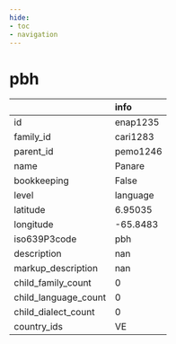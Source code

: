 ```yaml
---
hide:
- toc
- navigation
---
```

# pbh
|                      | info     |
|:---------------------|:---------|
| id                   | enap1235 |
| family_id            | cari1283 |
| parent_id            | pemo1246 |
| name                 | Panare   |
| bookkeeping          | False    |
| level                | language |
| latitude             | 6.95035  |
| longitude            | -65.8483 |
| iso639P3code         | pbh      |
| description          | nan      |
| markup_description   | nan      |
| child_family_count   | 0        |
| child_language_count | 0        |
| child_dialect_count  | 0        |
| country_ids          | VE       |
